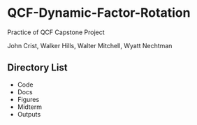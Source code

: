 # QCF-Dynamic-Factor-Rotation

Practice of QCF Capstone Project

John Crist, Walker Hills, Walter Mitchell, Wyatt Nechtman

## Directory List

- Code
- Docs
- Figures
- Midterm
- Outputs